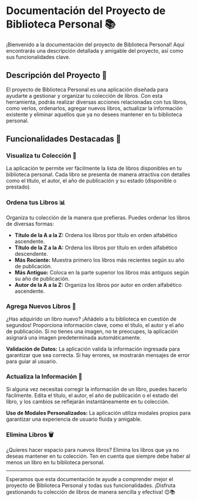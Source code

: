 # Documentación del Proyecto de Biblioteca Personal 📚

¡Bienvenido a la documentación del proyecto de Biblioteca Personal! Aquí encontrarás una descripción detallada y amigable del proyecto, así como sus funcionalidades clave.

## Descripción del Proyecto 📖

El proyecto de Biblioteca Personal es una aplicación diseñada para ayudarte a gestionar y organizar tu colección de libros. Con esta herramienta, podrás realizar diversas acciones relacionadas con tus libros, como verlos, ordenarlos, agregar nuevos libros, actualizar la información existente y eliminar aquellos que ya no desees mantener en tu biblioteca personal.

## Funcionalidades Destacadas 🚀

### Visualiza tu Colección 📜

La aplicación te permite ver fácilmente la lista de libros disponibles en tu biblioteca personal. Cada libro se presenta de manera atractiva con detalles como el título, el autor, el año de publicación y su estado (disponible o prestado).

### Ordena tus Libros 📊

Organiza tu colección de la manera que prefieras. Puedes ordenar los libros de diversas formas:
- **Título de la A a la Z:** Ordena los libros por título en orden alfabético ascendente.
- **Título de la Z a la A:** Ordena los libros por título en orden alfabético descendente.
- **Más Reciente:** Muestra primero los libros más recientes según su año de publicación.
- **Más Antiguo:** Coloca en la parte superior los libros más antiguos según su año de publicación.
- **Autor de la A a la Z:** Organiza los libros por autor en orden alfabético ascendente.

### Agrega Nuevos Libros 📝

¿Has adquirido un libro nuevo? ¡Añádelo a tu biblioteca en cuestión de segundos! Proporciona información clave, como el título, el autor y el año de publicación. Si no tienes una imagen, no te preocupes, la aplicación asignará una imagen predeterminada automáticamente.

**Validación de Datos:** La aplicación valida la información ingresada para garantizar que sea correcta. Si hay errores, se mostrarán mensajes de error para guiar al usuario.

### Actualiza la Información 🔄

Si alguna vez necesitas corregir la información de un libro, puedes hacerlo fácilmente. Edita el título, el autor, el año de publicación o el estado del libro, y los cambios se reflejarán instantáneamente en tu colección.

**Uso de Modales Personalizados:** La aplicación utiliza modales propios para garantizar una experiencia de usuario fluida y amigable.

### Elimina Libros 🗑️

¿Quieres hacer espacio para nuevos libros? Elimina los libros que ya no deseas mantener en tu colección. Ten en cuenta que siempre debe haber al menos un libro en tu biblioteca personal.

---

Esperamos que esta documentación te ayude a comprender mejor el proyecto de Biblioteca Personal y todas sus funcionalidades. ¡Disfruta gestionando tu colección de libros de manera sencilla y efectiva! 😊📚